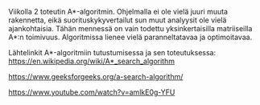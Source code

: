 Viikolla 2 toteutin A*-algoritmin. Ohjelmalla ei ole vielä juuri muuta rakennetta, eikä suorituskykyvertailut sun muut analyysit ole vielä ajankohtaisia. Tähän mennessä on vain todettu yksinkertaisilla matriiseilla A*:n toimivuus. Algoritmissa lienee vielä paranneltatavaa ja optimoitavaa.

Lähtelinkit A*-algoritmiin tutustumisessa ja sen toteutuksessa:
https://en.wikipedia.org/wiki/A*_search_algorithm

https://www.geeksforgeeks.org/a-search-algorithm/

https://www.youtube.com/watch?v=amlkE0g-YFU
